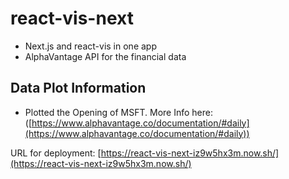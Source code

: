 # react-vis-next

- Next.js and react-vis in one app
- AlphaVantage API for the financial data

## Data Plot Information

- Plotted the Opening of MSFT. More Info here: ([https://www.alphavantage.co/documentation/#daily](https://www.alphavantage.co/documentation/#daily))

URL for deployment: [https://react-vis-next-iz9w5hx3m.now.sh/](https://react-vis-next-iz9w5hx3m.now.sh/)